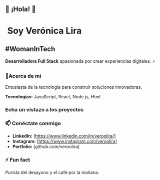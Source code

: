 ## 👋 ¡Hola! 👋

# ‍ **Soy Verónica Lira**
## #WomanInTech

**Desarrolladora Full Stack** apasionada por crear experiencias digitales. ⚡

### 💬Acerca de mí

Entusiasta de la tecnología para construir soluciones innovadoras. 

**Tecnologías:** JavaScript, React, Node.js, Html

###  Echa un vistazo a los proyectos

###  📫 Conéctate conmigo

* **LinkedIn:** [https://www.linkedin.com/in/veroolira/]
* **Instagram:** [https://www.instagram.com/veroolira]
* **Portfolio:** [github.com/veroolira]

###  ⚡ Fun fact

Purista del desayuno y el café por la mañana.


